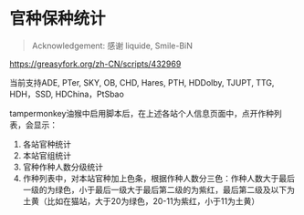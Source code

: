 # 官种保种统计
> Acknowledgement: 感谢 liquide, Smile-BiN


https://greasyfork.org/zh-CN/scripts/432969

当前支持ADE, PTer, SKY, OB, CHD, Hares, PTH, HDDolby, TJUPT, TTG, HDH，SSD, HDChina，PtSbao

tampermonkey油猴中启用脚本后，在上述各站个人信息页面中，点开作种列表，会显示：
1. 各站官种统计
2. 本站官组统计
3. 官种作种人数分级统计
4. 作种列表中，对本站官种加上色条，根据作种人数分三色：作种人数大于最后一级的为绿色，小于最后一级大于最后第二级的为紫红，最后第二级及以下为土黄（比如在猫站，大于20为绿色，20-11为紫红，小于11为土黄）

